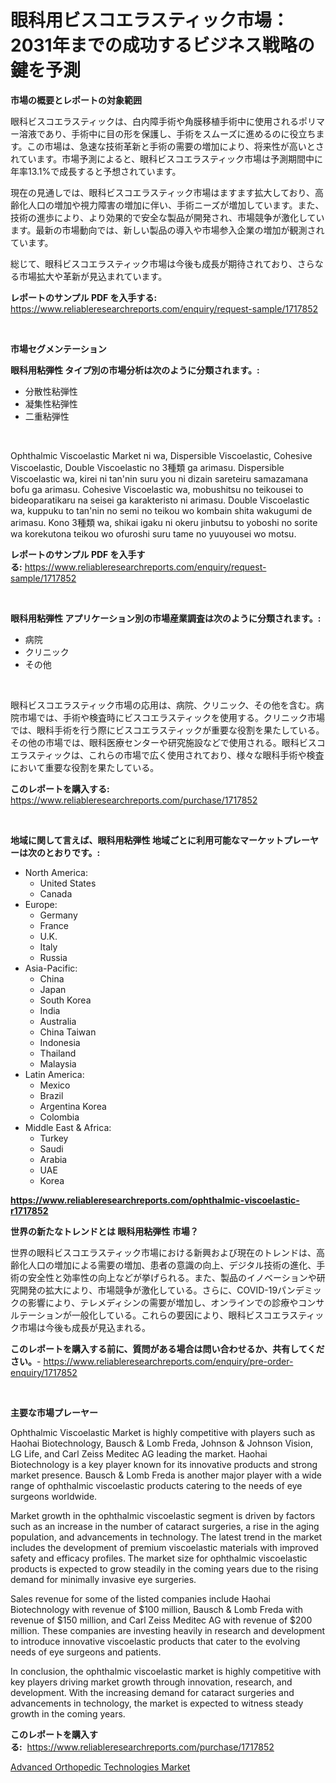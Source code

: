 <p><h1>眼科用ビスコエラスティック市場：2031年までの成功するビジネス戦略の鍵を予測</h1></p><p><strong>市場の概要とレポートの対象範囲</strong></p>
<p><p>眼科ビスコエラスティックは、白内障手術や角膜移植手術中に使用されるポリマー溶液であり、手術中に目の形を保護し、手術をスムーズに進めるのに役立ちます。この市場は、急速な技術革新と手術の需要の増加により、将来性が高いとされています。市場予測によると、眼科ビスコエラスティック市場は予測期間中に年率13.1%で成長すると予想されています。</p><p>現在の見通しでは、眼科ビスコエラスティック市場はますます拡大しており、高齢化人口の増加や視力障害の増加に伴い、手術ニーズが増加しています。また、技術の進歩により、より効果的で安全な製品が開発され、市場競争が激化しています。最新の市場動向では、新しい製品の導入や市場参入企業の増加が観測されています。</p><p>総じて、眼科ビスコエラスティック市場は今後も成長が期待されており、さらなる市場拡大や革新が見込まれています。</p></p>
<p><strong>レポートのサンプル PDF を入手する:</strong> <a href="https://www.reliableresearchreports.com/enquiry/request-sample/1717852">https://www.reliableresearchreports.com/enquiry/request-sample/1717852</a></p>
<p>&nbsp;</p>
<p><strong>市場セグメンテーション</strong></p>
<p><strong>眼科用粘弾性 タイプ別の市場分析は次のように分類されます。:</strong></p>
<p><ul><li>分散性粘弾性</li><li>凝集性粘弾性</li><li>二重粘弾性</li></ul></p>
<p>&nbsp;</p>
<p><p>Ophthalmic Viscoelastic Market ni wa, Dispersible Viscoelastic, Cohesive Viscoelastic, Double Viscoelastic no 3種類 ga arimasu. Dispersible Viscoelastic wa, kirei ni tan'nin suru you ni dizain sareteiru samazamana bofu ga arimasu. Cohesive Viscoelastic wa, mobushitsu no teikousei to bideoparatikaru na seisei ga karakteristo ni arimasu. Double Viscoelastic wa, kuppuku to tan'nin no semi no teikou wo kombain shita wakugumi de arimasu. Kono 3種類 wa, shikai igaku ni okeru jinbutsu to yoboshi no sorite wa korekutona teikou wo ofuroshi suru tame no yuuyousei wo motsu.</p></p>
<p><strong>レポートのサンプル PDF を入手する:</strong>&nbsp;<a href="https://www.reliableresearchreports.com/enquiry/request-sample/1717852">https://www.reliableresearchreports.com/enquiry/request-sample/1717852</a></p>
<p>&nbsp;</p>
<p><strong> 眼科用粘弾性 アプリケーション別の市場産業調査は次のように分類されます。:</strong></p>
<p><ul><li>病院</li><li>クリニック</li><li>その他</li></ul></p>
<p>&nbsp;</p>
<p><p>眼科ビスコエラスティック市場の応用は、病院、クリニック、その他を含む。病院市場では、手術や検査時にビスコエラスティックを使用する。クリニック市場では、眼科手術を行う際にビスコエラスティックが重要な役割を果たしている。その他の市場では、眼科医療センターや研究施設などで使用される。眼科ビスコエラスティックは、これらの市場で広く使用されており、様々な眼科手術や検査において重要な役割を果たしている。</p></p>
<p><strong>このレポートを購入する:</strong>&nbsp; <a href="https://www.reliableresearchreports.com/purchase/1717852">https://www.reliableresearchreports.com/purchase/1717852</a></p>
<p>&nbsp;</p>
<p><strong>地域に関して言えば、眼科用粘弾性 地域ごとに利用可能なマーケットプレーヤーは次のとおりです。:</strong></p>
<p><ul>
    <li>
        North America:
        <ul>
            <li>United States</li>
            <li>Canada</li>
        </ul>
    </li>
    <li>
        Europe:
        <ul>
            <li>Germany</li>
            <li>France</li>
            <li>U.K.</li>
            <li>Italy</li>
            <li>Russia</li>
        </ul>
    </li>
    <li>
        Asia-Pacific:
        <ul>
            <li>China</li>
            <li>Japan</li>
            <li>South Korea</li>
            <li>India</li>
            <li>Australia</li>
            <li>China Taiwan</li>
            <li>Indonesia</li>
            <li>Thailand</li>
            <li>Malaysia</li>
        </ul>
    </li>
    <li>
        Latin America:
        <ul>
            <li>Mexico</li>
            <li>Brazil</li>
            <li>Argentina Korea</li>
            <li>Colombia</li>
        </ul>
    </li>
    <li>
        Middle East & Africa:
        <ul>
            <li>Turkey</li>
            <li>Saudi</li>
            <li>Arabia</li>
            <li>UAE</li>
            <li>Korea</li>
        </ul>
    </li>
    </ul></p>
<p><strong><a href="https://www.reliableresearchreports.com/ophthalmic-viscoelastic-r1717852">https://www.reliableresearchreports.com/ophthalmic-viscoelastic-r1717852</a></strong>&nbsp;</p>
<p><strong>世界の新たなトレンドとは 眼科用粘弾性 市場？</strong></p>
<p><p>世界の眼科ビスコエラスティック市場における新興および現在のトレンドは、高齢化人口の増加による需要の増加、患者の意識の向上、デジタル技術の進化、手術の安全性と効率性の向上などが挙げられる。また、製品のイノベーションや研究開発の拡大により、市場競争が激化している。さらに、COVID-19パンデミックの影響により、テレメディシンの需要が増加し、オンラインでの診療やコンサルテーションが一般化している。これらの要因により、眼科ビスコエラスティック市場は今後も成長が見込まれる。</p></p>
<p><strong>このレポートを購入する前に、質問がある場合は問い合わせるか、共有してください。</strong>- <a href="https://www.reliableresearchreports.com/enquiry/pre-order-enquiry/1717852">https://www.reliableresearchreports.com/enquiry/pre-order-enquiry/1717852</a></p>
<p>&nbsp;</p>
<p><strong>主要な市場プレーヤー</strong></p>
<p><p>Ophthalmic Viscoelastic Market is highly competitive with players such as Haohai Biotechnology, Bausch & Lomb Freda, Johnson & Johnson Vision, LG Life, and Carl Zeiss Meditec AG leading the market. Haohai Biotechnology is a key player known for its innovative products and strong market presence. Bausch & Lomb Freda is another major player with a wide range of ophthalmic viscoelastic products catering to the needs of eye surgeons worldwide.</p><p>Market growth in the ophthalmic viscoelastic segment is driven by factors such as an increase in the number of cataract surgeries, a rise in the aging population, and advancements in technology. The latest trend in the market includes the development of premium viscoelastic materials with improved safety and efficacy profiles. The market size for ophthalmic viscoelastic products is expected to grow steadily in the coming years due to the rising demand for minimally invasive eye surgeries.</p><p>Sales revenue for some of the listed companies include Haohai Biotechnology with revenue of $100 million, Bausch & Lomb Freda with revenue of $150 million, and Carl Zeiss Meditec AG with revenue of $200 million. These companies are investing heavily in research and development to introduce innovative viscoelastic products that cater to the evolving needs of eye surgeons and patients.</p><p>In conclusion, the ophthalmic viscoelastic market is highly competitive with key players driving market growth through innovation, research, and development. With the increasing demand for cataract surgeries and advancements in technology, the market is expected to witness steady growth in the coming years.</p></p>
<p><strong>このレポートを購入する:</strong>&nbsp;&nbsp;<a href="https://www.reliableresearchreports.com/purchase/1717852">https://www.reliableresearchreports.com/purchase/1717852</a></p>
<p><p><a href="https://github.com/AKSHATREPORTPRIME/Market-Research-Report-List-4/blob/main/advanced-orthopedic-technologies-market.md">Advanced Orthopedic Technologies Market</a></p></p>